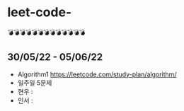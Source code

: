 # leet-code-
💣💣💣💣💣💣💣💣💣💣💣💣💣

## 30/05/22 - 05/06/22
- Algorithm1 https://leetcode.com/study-plan/algorithm/
- 일주일 5문제
- 현우 : 
- 인서 : 